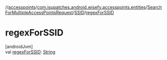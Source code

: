 //[accesspoints](../../../../index.md)/[com.isupatches.android.wisefy.accesspoints.entities](../../index.md)/[SearchForMultipleAccessPointsRequest](../index.md)/[SSID](index.md)/[regexForSSID](regex-for-s-s-i-d.md)

# regexForSSID

[androidJvm]\
val [regexForSSID](regex-for-s-s-i-d.md): [String](https://kotlinlang.org/api/latest/jvm/stdlib/kotlin/-string/index.html)
